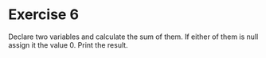 # Exercise 6

Declare two variables and calculate the sum of them. If either of them is null assign it the value 0. Print the result.

